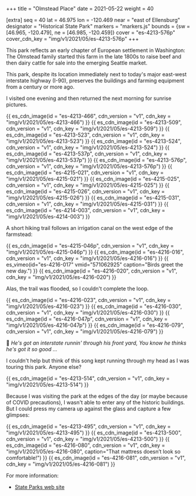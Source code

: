+++
title = "Olmstead Place"
date = 2021-05-22
weight = 40

[extra]
seq = 40
lat = 46.975
lon = -120.469
near = "east of Ellensburg"
designator = "Historical State Park"
markers = "markers.js"
bounds = {sw = [46.965, -120.479], ne = [46.985, -120.459]}
cover = "es-4213-576p"
cover_cdn_key = "img/v1/2021/05/es-4213-576p"
+++

This park reflects an early chapter of European settlement in Washington: The Olmstead family started this farm in the late 1800s to raise beef and then dairy cattle for sale into the emerging Seattle market.

<!-- more -->

This park, despite its location immediately next to today's major east-west interstate highway (I-90), preserves the buildings and farming equipment from a century or more ago.

I visited one evening and then returned the next morning for sunrise pictures.

{{ es_cdn_image(id = "es-4213-466", cdn_version = "v1", cdn_key = "img/v1/2021/05/es-4213-466") }}
{{ es_cdn_image(id = "es-4213-509", cdn_version = "v1", cdn_key = "img/v1/2021/05/es-4213-509") }}
{{ es_cdn_image(id = "es-4213-523", cdn_version = "v1", cdn_key = "img/v1/2021/05/es-4213-523") }}
{{ es_cdn_image(id = "es-4213-524", cdn_version = "v1", cdn_key = "img/v1/2021/05/es-4213-524") }}
{{ es_cdn_image(id = "es-4213-537p", cdn_version = "v1", cdn_key = "img/v1/2021/05/es-4213-537p") }}
{{ es_cdn_image(id = "es-4213-576p", cdn_version = "v1", cdn_key = "img/v1/2021/05/es-4213-576p") }}
{{ es_cdn_image(id = "es-4215-021", cdn_version = "v1", cdn_key = "img/v1/2021/05/es-4215-021") }}
{{ es_cdn_image(id = "es-4215-025", cdn_version = "v1", cdn_key = "img/v1/2021/05/es-4215-025") }}
{{ es_cdn_image(id = "es-4215-026", cdn_version = "v1", cdn_key = "img/v1/2021/05/es-4215-026") }}
{{ es_cdn_image(id = "es-4215-031", cdn_version = "v1", cdn_key = "img/v1/2021/05/es-4215-031") }}
{{ es_cdn_image(id = "es-4214-003", cdn_version = "v1", cdn_key = "img/v1/2021/05/es-4214-003") }}

A short hiking trail follows an irrigation canal on the west edge of the farmstead:

{{ es_cdn_image(id = "es-4215-046p", cdn_version = "v1", cdn_key = "img/v1/2021/05/es-4215-046p") }}
{{ es_cdn_image(id = "es-4216-016", cdn_version = "v1", cdn_key = "img/v1/2021/05/es-4216-016") }}
{{ es_vimeo(id="es-4216-017" vmid="571062925" caption="Birds greet the new day.") }}
{{ es_cdn_image(id = "es-4216-020", cdn_version = "v1", cdn_key = "img/v1/2021/05/es-4216-020") }}

Alas, the trail was flooded, so I couldn't complete the loop.

{{ es_cdn_image(id = "es-4216-023", cdn_version = "v1", cdn_key = "img/v1/2021/05/es-4216-023") }}
{{ es_cdn_image(id = "es-4216-030", cdn_version = "v1", cdn_key = "img/v1/2021/05/es-4216-030") }}
{{ es_cdn_image(id = "es-4216-047p", cdn_version = "v1", cdn_key = "img/v1/2021/05/es-4216-047p") }}
{{ es_cdn_image(id = "es-4216-079", cdn_version = "v1", cdn_key = "img/v1/2021/05/es-4216-079") }}

🎵 _He's got an interstate runnin' through his front yard, You know he thinks he's got it so good …_

I couldn't help but think of this song kept running through my head as I was touring this park. Anyone else?

{{ es_cdn_image(id = "es-4213-514", cdn_version = "v1", cdn_key = "img/v1/2021/05/es-4213-514") }}

Because I was visiting the park at the edges of the day (or maybe because of COVID precautions), I wasn't able to enter any of the historic buildings. But I could press my camera up against the glass and capture a few glimpses:

{{ es_cdn_image(id = "es-4213-495", cdn_version = "v1", cdn_key = "img/v1/2021/05/es-4213-495") }}
{{ es_cdn_image(id = "es-4213-500", cdn_version = "v1", cdn_key = "img/v1/2021/05/es-4213-500") }}
{{ es_cdn_image(id = "es-4216-080", cdn_version = "v1", cdn_key = "img/v1/2021/05/es-4216-080", caption="That mattress doesn’t look so comfortable!") }}
{{ es_cdn_image(id = "es-4216-081", cdn_version = "v1", cdn_key = "img/v1/2021/05/es-4216-081") }}

For more information:

* [State Parks web site](https://www.parks.state.wa.us/556/Olmstead-Place)
